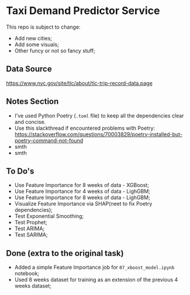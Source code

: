 # Taxi Demand Predictor Service
This repo is subject to change:
- Add new cities;
- Add some visuals;
- Other funcy or not so fancy stuff;


## Data Source
https://www.nyc.gov/site/tlc/about/tlc-trip-record-data.page

## Notes Section
- I've used Python Poetry (`.toml` file) to keep all the dependencies clear and concise. 
- Use this slackthread if encountered problems with Poetry: https://stackoverflow.com/questions/70003829/poetry-installed-but-poetry-command-not-found
- smth
- smth


## To Do's
- Use Feature Importance for 8 weeks of data - XGBoost;
- Use Feature Importance for 4 weeks of data - LighGBM;
- Use Feature Importance for 8 weeks of data - LighGBM;
- Visualize Feature Importance via SHAP(neet to fix Poetry dependencies);
- Test Exponential Smoothing;
- Test Prophet;
- Test ARIMA;
- Test SARIMA;



## Done (extra to the original task)
- Added a simple Feature Importance job for `07_xboost_model.ipynb` notebook;
- Used 8 weeks dataset for training as an extension of the previous 4 weeks dataset;